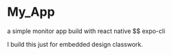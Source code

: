 # My_App

a simple monitor app build with react native $$ expo-cli

I build this just for embedded design classwork.
